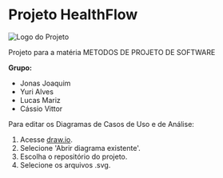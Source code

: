 # Projeto HealthFlow

![Logo do Projeto](https://drive.google.com/file/d/1hEwEWu1V73hQr5tqYStIf-bFXFRPWUE3/view?usp=sharing)

Projeto para a matéria METODOS DE PROJETO DE SOFTWARE

**Grupo:**  
- Jonas Joaquim  
- Yuri Alves  
- Lucas Mariz  
- Cássio Vittor  

Para editar os Diagramas de Casos de Uso e de Análise:
1. Acesse [draw.io](https://app.diagrams.net/).
2. Selecione 'Abrir diagrama existente'.
3. Escolha o repositório do projeto.
4. Selecione os arquivos .svg.
